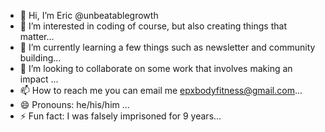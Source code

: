 - 👋 Hi, I’m Eric @unbeatablegrowth
- 👀 I’m interested in coding of course, but also creating things that matter...
- 🌱 I’m currently learning a few things such as newsletter and community building...
- 💞️ I’m looking to collaborate on some work that involves making an impact ...
- 📫 How to reach me you can email me epxbodyfitness@gmail.com...
- 😄 Pronouns: he/his/him ...
- ⚡ Fun fact: I was falsely imprisoned for 9 years...

<!---
unbeatablegrowth/unbeatablegrowth is a ✨ special ✨ repository because its `README.md` (this file) appears on your GitHub profile.
You can click the Preview link to take a look at your changes.
--->
